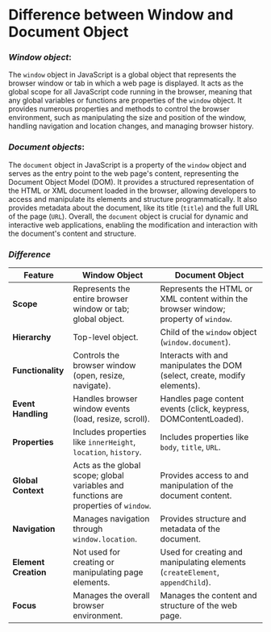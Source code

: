 # Difference between Window and Document Object

### *Window object*:
The `window` object in JavaScript is a global object that represents the browser window or tab in which a web page is displayed. It acts as the global scope for all JavaScript code running in the browser, meaning that any global variables or functions are properties of the `window` object. It provides numerous properties and methods to control the browser environment, such as manipulating the size and position of the window, handling navigation and location changes, and managing browser history.

### *Document objects*:
The `document` object in JavaScript is a property of the `window` object and serves as the entry point to the web page's content, representing the Document Object Model (DOM). It provides a structured representation of the HTML or XML document loaded in the browser, allowing developers to access and manipulate its elements and structure programmatically. It also provides metadata about the document, like its title (`title`) and the full URL of the page (`URL`). Overall, the `document` object is crucial for dynamic and interactive web applications, enabling the modification and interaction with the document's content and structure.

### *Difference*

|Feature            |    Window Object                                  |    Document Object                       |
|-------------------|---------------------------------------------------|------------------------------------------|
| **Scope**               | Represents the entire browser window or tab; global object. | Represents the HTML or XML content within the browser window; property of `window`. |
| **Hierarchy**           | Top-level object.                            | Child of the `window` object (`window.document`). |
| **Functionality**       | Controls the browser window (open, resize, navigate). | Interacts with and manipulates the DOM (select, create, modify elements). |
| **Event Handling**      | Handles browser window events (load, resize, scroll). | Handles page content events (click, keypress, DOMContentLoaded). |
| **Properties**          | Includes properties like `innerHeight`, `location`, `history`. | Includes properties like `body`, `title`, `URL`. |
| **Global Context**      | Acts as the global scope; global variables and functions are properties of `window`. | Provides access to and manipulation of the document content. |
| **Navigation**         | Manages navigation through `window.location`. | Provides structure and metadata of the document. |
| **Element Creation**    | Not used for creating or manipulating page elements. | Used for creating and manipulating elements (`createElement`, `appendChild`). |
| **Focus**               | Manages the overall browser environment.     | Manages the content and structure of the web page. |

